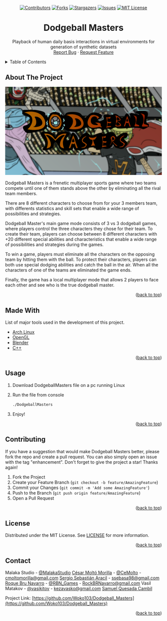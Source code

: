 <div id="top"></div>

<!-- PROJECT SHIELDS -->
<div align="center">

[![Contributors][contributors-shield]][contributors-url]
[![Forks][forks-shield]][forks-url]
[![Stargazers][stars-shield]][stars-url]
[![Issues][issues-shield]][issues-url]
[![MIT License][license-shield]][license-url]

</div>


<!-- PROJECT LOGO -->
<div align="center">

  <h1 align="center">Dodgeball Masters</h1>

  <p align="center">
    Playback of human daily basis interactions in virtual environments for generation of synthetic datasets
    <br />
    <a href="https://github.com/Woko103/Dodgeball_Masters/issues">Report Bug</a>
    ·
    <a href="https://github.com/Woko103/Dodgeball_Masters/issues">Request Feature</a>
  </p>
</div>


<!-- TABLE OF CONTENTS -->
<details>
  <summary>Table of Contents</summary>
  <ol>
    <li><a href="#about-the-project">About The Project</a></li>
    <li><a href="#made-with">Made With</a></li>
    <li><a href="#usage">Usage</a></li>
    <li><a href="#contributing">Contributing</a></li>
    <li><a href="#license">License</a></li>
    <li><a href="#contact">Contact</a></li>
  </ol>
</details>


<!-- ABOUT THE PROJECT -->
## About The Project

[![Product Name Screen Shot][product-cover]](https://github.com/Woko103/Dodgeball_Masters)

Dodgeball Masters is a frenetic multiplayer sports game where two teams compete until one 
of them stands above the other by eliminating all the rival team members.

There are 8 different characters to choose from for your 3 members team, with differents 
statistics and skill sets that enable a wide range of possibilities and strategies.

Dodgeball Master's main game mode consists of 3 vs 3 dodgeball games, where players control the three 
characters they chose for their team. To create their team, players can choose between 8 different 
characters with +20 different special abilities and characteristics that enable a wide range of possibilities 
and strategies during the games.

To win a game, players must eliminate all the characters on the opposing team by hitting them with the ball. 
To protect their characters, players can both use special dodging abilities and catch the ball in the air. 
When all the characters of one of the teams are eliminated the game ends.

Finally, the game has a local multiplayer mode that allows 2 players to face each other and 
see who is the true dodgeball master.

<p align="right">(<a href="#top">back to top</a>)</p>

<!-- MADE WITH -->
## Made With

List of major tools used in the development of this project.

* [Arch Linux](https://archlinux.org)
* [OpenGL](https://www.opengl.org)
* [Blender](https://www.blender.org)
* [C++](https://www.cplusplus.com)

<p align="right">(<a href="#top">back to top</a>)</p>


<!-- USAGE -->
## Usage

1. Download DodgeballMasters file on a pc running Linux

2. Run the file from console
   ```sh
   ./DodgeballMasters
   ```
3. Enjoy!

<p align="right">(<a href="#top">back to top</a>)</p>


<!-- CONTRIBUTING -->
## Contributing

If you have a suggestion that would make Dodgeball Masters better, please fork the repo and create a pull request. You can also simply open an issue with the tag "enhancement". Don't forget to give the project a star! Thanks again!

1. Fork the Project
2. Create your Feature Branch (`git checkout -b feature/AmazingFeature`)
3. Commit your Changes (`git commit -m 'Add some AmazingFeature'`)
4. Push to the Branch (`git push origin feature/AmazingFeature`)
5. Open a Pull Request

<p align="right">(<a href="#top">back to top</a>)</p>


<!-- LICENSE -->
## License

Distributed under the MIT License. See [LICENSE](https://github.com/Woko103/Dodgeball_Masters/blob/main/LICENSE.txt) for more information.

<p align="right">(<a href="#top">back to top</a>)</p>


<!-- CONTACT -->
## Contact

Malaka Studio - [@MalakaStudio](https://twitter.com/malakastudio)
[César Moltó Morilla](https://www.linkedin.com/in/cesar-molto-morilla) - [@CeMolto](https://twitter.com/CeMolto) - cmoltomorilla@gmail.com
[Sergio Sebastián Aracil](https://www.linkedin.com/in/sergio-sebastian-aracil) - ssebasa98@gmail.com
[Roque Bru Navarro](https://www.linkedin.com/in/roquebrunavarro) - [@RBN_Games](https://twitter.com/RBN_Games) - RockBRNavarro@gmail.com
Vasil Matakov - [@vasikitov](https://twitter.com/vasikitov) - kezavasko@gmail.com
[Samuel Quesada Cambil](https://www.linkedin.com/in/samuel-quesada-cambil-9b5304222/)

Project Link: [https://github.com/Woko103/Dodgeball_Masters](https://github.com/Woko103/Dodgeball_Masters)

<p align="right">(<a href="#top">back to top</a>)</p>


<!-- MARKDOWN LINKS & IMAGES -->
<!-- https://www.markdownguide.org/basic-syntax/#reference-style-links -->
[contributors-shield]: https://img.shields.io/github/contributors/Woko103/Dodgeball_Masters.svg?style=for-the-badge
[contributors-url]: https://github.com/Woko103/Dodgeball_Masters/graphs/contributors
[forks-shield]: https://img.shields.io/github/forks/Woko103/Dodgeball_Masters.svg?style=for-the-badge
[forks-url]: https://github.com/Woko103/Dodgeball_Masters/network/members
[stars-shield]: https://img.shields.io/github/stars/Woko103/Dodgeball_Masters.svg?style=for-the-badge
[stars-url]: https://github.com/Woko103/Dodgeball_Masters/stargazers
[issues-shield]: https://img.shields.io/github/issues/Woko103/Dodgeball_Masters.svg?style=for-the-badge
[issues-url]: https://github.com/Woko103/Dodgeball_Masters/issues
[license-shield]: https://img.shields.io/github/license/Woko103/Dodgeball_Masters.svg?style=for-the-badge
[license-url]: https://github.com/Woko103/Dodgeball_Masters/blob/main/LICENSE.txt
[product-cover]: images/cover.png
